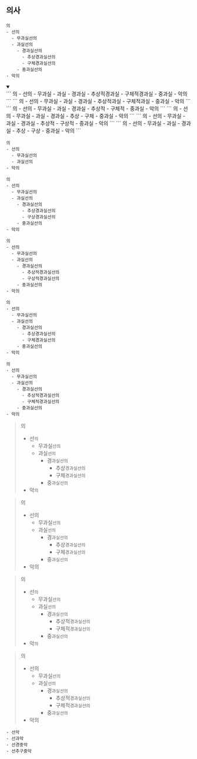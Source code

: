 
## 의사
```
의
- 선의
  - 무과실선의
  - 과실선의
    - 경과실선의
      - 추상경과실선의
      - 구체경과실선의
    - 중과실선의
- 악의
```
<details open>
    <summary></summary>


</details>
```
의
- 선의
  - 무과실
  - 과실
    - 경과실
      - 추상적경과실
      - 구체적경과실
    - 중과실
- 악의
```
```
의
- 선의
  - 무과실
  - 과실
    - 경과실
      - 추상적과실
      - 구체적과실
    - 중과실
- 악의
```
```
의
- 선의
  - 무과실
  - 과실
    - 경과실
      - 추상적
      - 구체적
    - 중과실
- 악의
```
```
의
- 선의
  - 무과실
  - 과실
    - 경과실
      - 추상
      - 구체
    - 중과실
- 악의
```
```
의
- 선의
  - 무과실
  - 과실
    - 경과실
      - 추상적
      - 구상적
    - 중과실
- 악의
```
```
의
- 선의
  - 무과실
  - 과실
    - 경과실
      - 추상
      - 구상
    - 중과실
- 악의
```


```
의
- 선의
  - 무과실선의
  - 과실선의
- 악의
```
```
의
- 선의
  - 무과실선의
  - 과실선의
    - 경과실선의
      - 추상경과실선의
      - 구상경과실선의
    - 중과실선의
- 악의
```
```
의
- 선의
  - 무과실선의
  - 과실선의
    - 경과실선의
      - 추상적경과실선의
      - 구상적경과실선의
    - 중과실선의
- 악의
```
```
의
- 선의
  - 무과실선의
  - 과실선의
    - 경과실선의
      - 추상경과실선의
      - 구체경과실선의
    - 중과실선의
- 악의
```
```
의
- 선의
  - 무과실선의
  - 과실선의
    - 경과실선의
      - 추상적경과실선의
      - 구체적경과실선의
    - 중과실선의
- 악의
```
> 의
> - 선`의`
>   - 무과실`선의`
>   - 과실`선의`
>     - 경`과실선의`
>       - 추상`경과실선의`
>       - 구체`경과실선의`
>     - 중`과실선의`
> - 악`의`

> 의
> - 선의
>   - 무과실`선의`
>   - 과실`선의`
>     - 경`과실선의`
>       - 추상`경과실선의`
>       - 구체`경과실선의`
>     - 중`과실선의`
> - 악의

> 의
> - 선`의`
>   - 무과실`선의`
>   - 과실`선의`
>     - 경`과실선의`
>       - 추상적`경과실선의`
>       - 구체적`경과실선의`
>     - 중`과실선의`
> - 악`의`

> 의
> - 선의
>   - 무과실`선의`
>   - 과실`선의`
>     - 경`과실선의`
>       - 추상적`경과실선의`
>       - 구체적`경과실선의`
>     - 중`과실선의`
> - 악의



```
- 선악
- 선과악
- 선경중악
- 선추구중악
```


